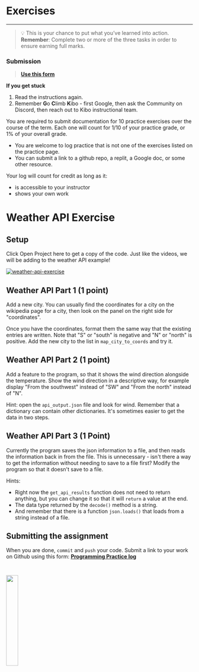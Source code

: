 # Exercises

---

> 💡 This is your chance to put what you’ve learned into action.
> **Remember**: Complete two or more of the three tasks in order to ensure earning full marks.

### Submission


> **[Use this form](https://forms.gle/UbWLpo86JsWxrpNe9)**

<aside>

**If you get stuck**
1. Read the instructions again.
2. Remember **G**o **C**limb **K**ibo - first Google, then ask the Community on Discord, then reach out to Kibo instructional team.

</aside>

You are required to submit documentation for 10 practice exercises over the
course of the term. Each one will count for 1/10 of your practice grade, or 1%
of your overall grade.

* You are welcome to log practice that is not one of the exercises listed on the 
practice page.
* You can submit a link to a github repo, a replit, a Google doc, or some other 
resource.

Your log will count for credit as long as it:
- is accessible to your instructor
- shows your own work

# Weather API Exercise

## Setup

Click Open Project here to get a copy of the code. Just like the videos, we will be adding to the weather API example!

<a href="https://classroom.github.com/a/PCUb7tFJ" target="_blank"><img src="https://img.shields.io/static/v1?label=Open%20Project&message=Weather%20API%20Exercise&color=blue" alt="weather-api-exercise" /></a>

<!-- link to https://github.com/kibo-programming-2-jan-23/show-weather-from-api-exercise -->

## Weather API Part 1 (1 point)

Add a new city. You can usually find the coordinates for a city on the wikipedia page for a city, then look on the panel on the right side for "coordinates".

Once you have the coordinates, format them the same way that the existing entries are written. Note that "S" or "south" is negative and "N" or "north" is positive. Add the new city to the list in `map_city_to_coords` and try it.

## Weather API Part 2 (1 point)

Add a feature to the program, so that it shows the wind direction alongside the temperature. Show the wind direction in a descriptive way, for example display "From the southwest" instead of "SW" and "From the north" instead of "N".

Hint: open the `api_output.json` file and look for wind. Remember that a dictionary can contain other dictionaries. It's sometimes easier to get the data in two steps.

## Weather API Part 3 (1 Point)

Currently the program saves the json information to a file, and then reads the information back in from the file. This is unnecessary - isn't there a way to get the information without needing to save to a file first? Modify the program so that it doesn't save to a file.

Hints:

- Right now the `get_api_results` function does not need to return anything, but you can change it so that it will `return` a value at the end.
- The data type returned by the `decode()` method is a string.
- And remember that there is a function `json.loads()` that loads from a string instead of a file.

## Submitting the assignment

When you are done, `commit` and `push` your code. Submit a link to your work on
Github using this form: **[Programming Practice log](https://forms.gle/UbWLpo86JsWxrpNe9)**

<image src="../../images/w1/cool_library_snake.png" height="25%" width="25%" style="border:none, border-width: 0, border: 0; margin-top:2em; box-shadow: 0px 0px;" />


